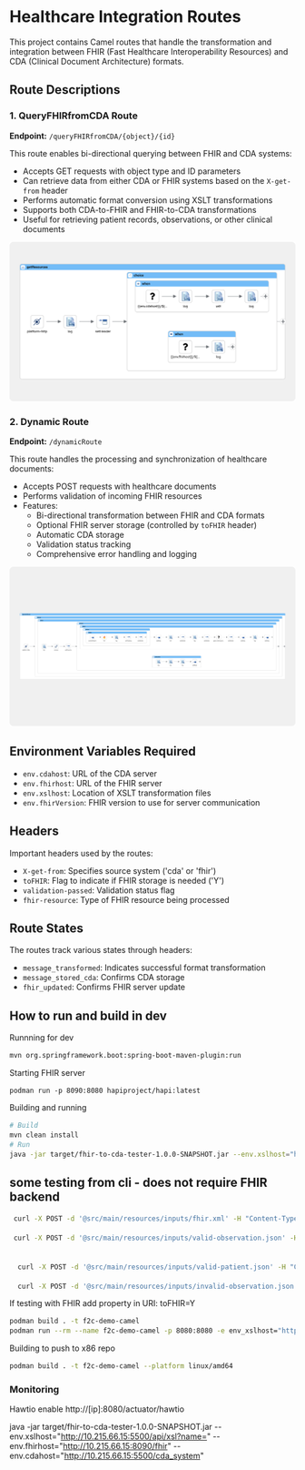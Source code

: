 # Healthcare Integration Routes

This project contains Camel routes that handle the transformation and integration between FHIR (Fast Healthcare Interoperability Resources) and CDA (Clinical Document Architecture) formats.

## Route Descriptions

### 1. QueryFHIRfromCDA Route
**Endpoint:** `/queryFHIRfromCDA/{object}/{id}`

This route enables bi-directional querying between FHIR and CDA systems:
- Accepts GET requests with object type and ID parameters
- Can retrieve data from either CDA or FHIR systems based on the `X-get-from` header
- Performs automatic format conversion using XSLT transformations
- Supports both CDA-to-FHIR and FHIR-to-CDA transformations
- Useful for retrieving patient records, observations, or other clinical documents


![Image showing high level flow](docs/getRoute.png)

### 2. Dynamic Route
**Endpoint:** `/dynamicRoute`

This route handles the processing and synchronization of healthcare documents:
- Accepts POST requests with healthcare documents
- Performs validation of incoming FHIR resources
- Features:
  - Bi-directional transformation between FHIR and CDA formats
  - Optional FHIR server storage (controlled by `toFHIR` header)
  - Automatic CDA storage
  - Validation status tracking
  - Comprehensive error handling and logging

![Image showing high level flow](docs/createRoute.png)

## Environment Variables Required

- `env.cdahost`: URL of the CDA server
- `env.fhirhost`: URL of the FHIR server
- `env.xslhost`: Location of XSLT transformation files
- `env.fhirVersion`: FHIR version to use for server communication

## Headers

Important headers used by the routes:
- `X-get-from`: Specifies source system ('cda' or 'fhir')
- `toFHIR`: Flag to indicate if FHIR storage is needed ('Y')
- `validation-passed`: Validation status flag
- `fhir-resource`: Type of FHIR resource being processed

## Route States

The routes track various states through headers:
- `message_transformed`: Indicates successful format transformation
- `message_stored_cda`: Confirms CDA storage
- `fhir_updated`: Confirms FHIR server update

## How to run and build in dev
Runnning for dev
```bash
mvn org.springframework.boot:spring-boot-maven-plugin:run
```

Starting FHIR server
```
podman run -p 8090:8080 hapiproject/hapi:latest
```

Building and running
```bash
# Build
mvn clean install
# Run
java -jar target/fhir-to-cda-tester-1.0.0-SNAPSHOT.jar --env.xslhost="http://10.215.66.15:5500/api/xsl?name=" --env.fhirhost="http://10.215.66.15:8090/fhir" --env.cdahost="http://10.215.66.15:5500/cda_system"

```

## some testing from cli - does not require FHIR backend
```bash
 curl -X POST -d '@src/main/resources/inputs/fhir.xml' -H "Content-Type: application/xml" http://localhost:8080/dynamicRoute 

 curl -X POST -d '@src/main/resources/inputs/valid-observation.json' -H "Content-Type: application/json" http://localhost:8080/dynamicRoute 


  curl -X POST -d '@src/main/resources/inputs/valid-patient.json' -H "Content-Type: application/json" http://localhost:8080/dynamicRoute 

  curl -X POST -d '@src/main/resources/inputs/invalid-observation.json' -H "Content-Type: application/json" http://localhost:8080/dynamicRoute 

```

If testing with FHIR add property in URI: toFHIR=Y


```bash
podman build . -t f2c-demo-camel
podman run --rm --name f2c-demo-camel -p 8080:8080 -e env_xslhost="http://xslhost:5000/api/xsl?name=" -e env_fhirhost="http://fhirhost:8090/fhir" -e env_cdahost="http://10.215.66.15:5500/cda_system" f2c-demo-camel
```

Building to push to x86 repo
```bash
podman build . -t f2c-demo-camel --platform linux/amd64
```

### Monitoring
Hawtio enable
http://[ip]:8080/actuator/hawtio


java -jar target/fhir-to-cda-tester-1.0.0-SNAPSHOT.jar --env.xslhost="http://10.215.66.15:5500/api/xsl?name=" --env.fhirhost="http://10.215.66.15:8090/fhir" --env.cdahost="http://10.215.66.15:5500/cda_system"